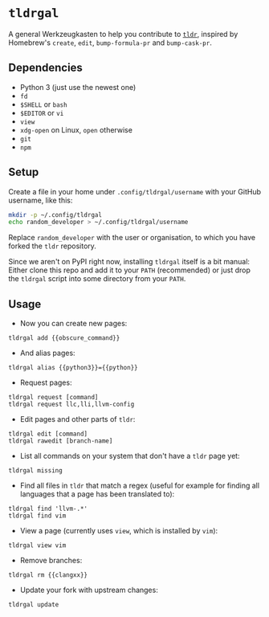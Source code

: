 # `tldrgal`

A general Werkzeugkasten to help you contribute to
[`tldr`](https://github.com/tldr-pages/tldr), inspired by Homebrew's
`create`, `edit`, `bump-formula-pr` and `bump-cask-pr`.

## Dependencies

- Python 3 (just use the newest one)
- `fd`
- `$SHELL` or `bash`
- `$EDITOR` or `vi`
- `view`
- `xdg-open` on Linux, `open` otherwise
- `git`
- `npm`

## Setup

Create a file in your home under `.config/tldrgal/username` with your GitHub
username, like this:

```sh
mkdir -p ~/.config/tldrgal
echo random_developer > ~/.config/tldrgal/username
```

Replace `random_developer` with the user or organisation, to which you have
forked the `tldr` repository.

Since we aren't on PyPI right now, installing `tldrgal` itself is a bit manual:
Either clone this repo and add it to your `PATH` (recommended) or just drop the
`tldrgal` script into some directory from your `PATH`.

## Usage

- Now you can create new pages:

`tldrgal add {{obscure_command}}`

- And alias pages:

`tldrgal alias {{python3}}={{python}}`

- Request pages:

```
tldrgal request [command]
tldrgal request llc,lli,llvm-config
```

- Edit pages and other parts of `tldr`:

```
tldrgal edit [command]
tldrgal rawedit [branch-name]
```

- List all commands on your system that don't have a `tldr` page yet:

`tldrgal missing`

- Find all files in `tldr` that match a regex (useful for example for finding all
languages that a page has been translated to):

```
tldrgal find 'llvm-.*'
tldrgal find vim
```

- View a page (currently uses `view`, which is installed by `vim`):

`tldrgal view vim`

- Remove branches:

`tldrgal rm {{clangxx}}`

- Update your fork with upstream changes:

`tldrgal update`

